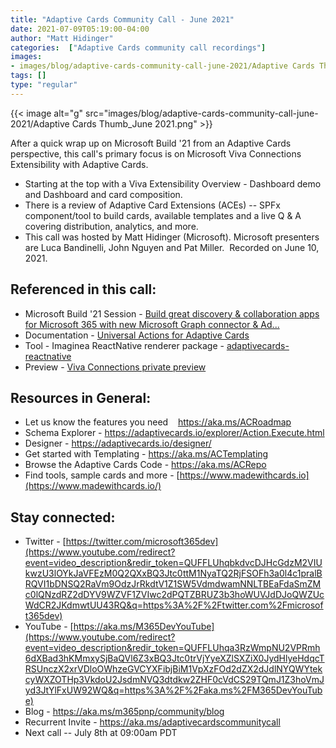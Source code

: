 ```yaml
---
title: "Adaptive Cards Community Call - June 2021"
date: 2021-07-09T05:19:00-04:00
author: "Matt Hidinger"
categories:  ["Adaptive Cards community call recordings"]
images:
- images/blog/adaptive-cards-community-call-june-2021/Adaptive Cards Thumb_June 2021.png
tags: []
type: "regular"
---
```



{{< image alt="g" src="images/blog/adaptive-cards-community-call-june-2021/Adaptive Cards Thumb_June 2021.png" >}}


After a quick wrap up on Microsoft Build '21 from an Adaptive Cards
perspective, this call's primary focus is on Microsoft Viva
Connections Extensibility with Adaptive Cards. 
- Starting at the top
with a Viva Extensibility Overview - Dashboard demo and Dashboard and
card composition.
- There is a review of Adaptive Card Extensions (ACEs)
-- SPFx component/tool to build cards, available templates and a live Q
& A covering distribution, analytics, and more.
- This call was hosted by
Matt Hidinger (Microsoft). Microsoft presenters are Luca Bandinelli,
John Nguyen and Pat Miller.  Recorded on June 10, 2021.


## Referenced in this call:

-   Microsoft Build '21 Session - [Build great discovery &
    collaboration apps for Microsoft 365 with new Microsoft Graph
    connector &
    Ad\...](https://mybuild.microsoft.com/sessions/337ee14e-a234-4c63-95dd-117dbe05d1bc)
-   Documentation - [Universal Actions for Adaptive
    Cards](https://docs.microsoft.com/en-us/microsoftteams/platform/task-modules-and-cards/cards/universal-actions-for-adaptive-cards/overview?tabs=mobile)
-   Tool - Imaginea ReactNative renderer package -
    [adaptivecards-reactnative](https://www.npmjs.com/package/adaptivecards-reactnative) 
-   Preview - [Viva Connections private
    preview](https://aka.ms/viva/connections/preview/register)


## Resources in General: 

-   Let us know the features you need    <https://aka.ms/ACRoadmap>
-   Schema Explorer
    - <https://adaptivecards.io/explorer/Action.Execute.html>
-   Designer - <https://adaptivecards.io/designer/> 
-   Get started with Templating - <https://aka.ms/ACTemplating>
-   Browse the Adaptive Cards Code - <https://aka.ms/ACRepo>
-   Find tools, sample cards and more
    - [https://www.madewithcards.io](https://www.madewithcards.io/)


## Stay connected:

-   Twitter
    - [https://twitter.com/microsoft365dev](https://www.youtube.com/redirect?event=video_description&redir_token=QUFFLUhqbkdvcDJHcGdzM2VIUkwzU3lOYkJaVFEzM0Q2QXxBQ3Jtc0ttM1NyaTQ2RjFSOFh3a0l4c1pralBRQVI1bDNSQ2RaVm9OdzJrRkdtV1Z1SW5VdmdwamNNLTBEaFdaSmZMc0lQNzdRZ2dDYV9WZVF1ZVIwc2dPQTZBRUZ3b3hoWUVJdDJoQWZUcWdCR2JKdmwtUU43RQ&q=https%3A%2F%2Ftwitter.com%2Fmicrosoft365dev)​
-   YouTube
    - [https://aka.ms/M365DevYouTube](https://www.youtube.com/redirect?event=video_description&redir_token=QUFFLUhqa3RzWmpNU2VPRmh6dXBad3hKMmxySjBaQVl6Z3xBQ3Jtc0trVjYyeXZlSXZiX0JydHlyeHdqcTRSUnczX2xrVDloOWhzeGVCYXFibjBiM1VpXzFOd2dZX2dJdlNYQWYtekcyWXZOTHp3VkdoU2JsdmNVQ3dtdkw2ZHF0cVdCS29TQmJ1Z3hoVmJyd3JtYlFxUW92WQ&q=https%3A%2F%2Faka.ms%2FM365DevYouTube)​
-   Blog - <https://aka.ms/m365pnp/community/blog>
-   Recurrent Invite - <https://aka.ms/adaptivecardscommunitycall>
-   Next call -- July 8th at 09:00am PDT
